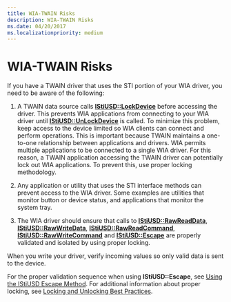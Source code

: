 ```yaml
---
title: WIA-TWAIN Risks
description: WIA-TWAIN Risks
ms.date: 04/20/2017
ms.localizationpriority: medium
---
```


# WIA-TWAIN Risks





If you have a TWAIN driver that uses the STI portion of your WIA driver, you need to be aware of the following:

1.  A TWAIN data source calls [**IStiUSD::LockDevice**](/windows-hardware/drivers/ddi/stiusd/nf-stiusd-istiusd-lockdevice) before accessing the driver. This prevents WIA applications from connecting to your WIA driver until [**IStiUSD::UnLockDevice**](/windows-hardware/drivers/ddi/stiusd/nf-stiusd-istiusd-unlockdevice) is called. To minimize this problem, keep access to the device limited so WIA clients can connect and perform operations. This is important because TWAIN maintains a one-to-one relationship between applications and drivers. WIA permits multiple applications to be connected to a single WIA driver. For this reason, a TWAIN application accessing the TWAIN driver can potentially lock out WIA applications. To prevent this, use proper locking methodology.

2.  Any application or utility that uses the STI interface methods can prevent access to the WIA driver. Some examples are utilities that monitor button or device status, and applications that monitor the system tray.

3.  The WIA driver should ensure that calls to [**IStiUSD::RawReadData**](/windows-hardware/drivers/ddi/stiusd/nf-stiusd-istiusd-rawreaddata), [**IStiUSD::RawWriteData**](/windows-hardware/drivers/ddi/stiusd/nf-stiusd-istiusd-rawwritedata), [**IStiUSD::RawReadCommand**](/windows-hardware/drivers/ddi/stiusd/nf-stiusd-istiusd-rawreadcommand), [**IStiUSD::RawWriteCommand**](/windows-hardware/drivers/ddi/stiusd/nf-stiusd-istiusd-rawwritecommand) and [**IStiUSD::Escape**](/windows-hardware/drivers/ddi/stiusd/nf-stiusd-istiusd-escape) are properly validated and isolated by using proper locking.

When you write your driver, verify incoming values so only valid data is sent to the device.

For the proper validation sequence when using **IStiUSD::Escape**, see [Using the IStiUSD Escape Method](using-the-istiusd-escape-method.md). For additional information about proper locking, see [Locking and Unlocking Best Practices](locking-and-unlocking-best-practices.md).

 

